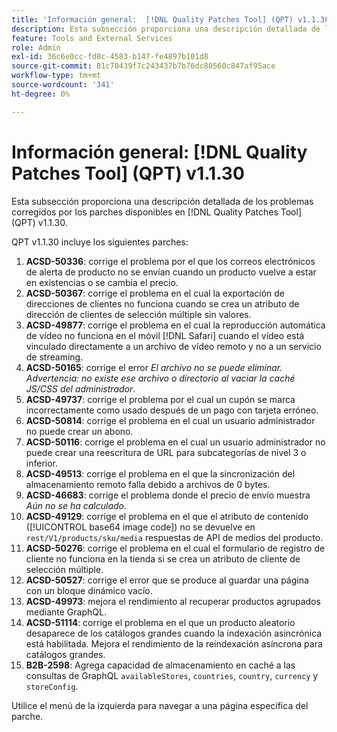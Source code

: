 ```yaml
---
title: 'Información general:  [!DNL Quality Patches Tool] (QPT) v1.1.30'
description: Esta subsección proporciona una descripción detallada de los problemas corregidos por los parches disponibles en  [!DNL Quality Patches Tool] (QPT) v1.1.30.
feature: Tools and External Services
role: Admin
exl-id: 36c6e0cc-fd8c-4583-b147-fe4897b101d8
source-git-commit: 81c78439f7c243437b7b76dc80560c847af95ace
workflow-type: tm+mt
source-wordcount: '341'
ht-degree: 0%

---
```


# Información general: [!DNL Quality Patches Tool] (QPT) v1.1.30

Esta subsección proporciona una descripción detallada de los problemas corregidos por los parches disponibles en [!DNL Quality Patches Tool] (QPT) v1.1.30.

QPT v1.1.30 incluye los siguientes parches:

1. **ACSD-50336**: corrige el problema por el que los correos electrónicos de alerta de producto no se envían cuando un producto vuelve a estar en existencias o se cambia el precio.
1. **ACSD-50367**: corrige el problema en el cual la exportación de direcciones de clientes no funciona cuando se crea un atributo de dirección de clientes de selección múltiple sin valores.
1. **ACSD-49877**: corrige el problema en el cual la reproducción automática de vídeo no funciona en el móvil [!DNL Safari] cuando el vídeo está vinculado directamente a un archivo de vídeo remoto y no a un servicio de streaming.
1. **ACSD-50165**: corrige el error *El archivo no se puede eliminar. Advertencia: no existe ese archivo o directorio al vaciar la caché JS/CSS del administrador*.
1. **ACSD-49737**: corrige el problema por el cual un cupón se marca incorrectamente como usado después de un pago con tarjeta erróneo.
1. **ACSD-50814**: corrige el problema en el cual un usuario administrador no puede crear un abono.
1. **ACSD-50116**: corrige el problema en el cual un usuario administrador no puede crear una reescritura de URL para subcategorías de nivel 3 o inferior.
1. **ACSD-49513**: corrige el problema en el que la sincronización del almacenamiento remoto falla debido a archivos de 0 bytes.
1. **ACSD-46683**: corrige el problema donde el precio de envío muestra *Aún no se ha calculado*.
1. **ACSD-49129**: corrige el problema en el que el atributo de contenido ([!UICONTROL base64 image code]) no se devuelve en `rest/V1/products/sku/media` respuestas de API de medios del producto.
1. **ACSD-50276**: corrige el problema en el cual el formulario de registro de cliente no funciona en la tienda si se crea un atributo de cliente de selección múltiple.
1. **ACSD-50527**: corrige el error que se produce al guardar una página con un bloque dinámico vacío.
1. **ACSD-49973**: mejora el rendimiento al recuperar productos agrupados mediante GraphQL.
1. **ACSD-51114**: corrige el problema en el que un producto aleatorio desaparece de los catálogos grandes cuando la indexación asincrónica está habilitada. Mejora el rendimiento de la reindexación asíncrona para catálogos grandes.
1. **B2B-2598**: Agrega capacidad de almacenamiento en caché a las consultas de GraphQL `availableStores`, `countries`, `country`, `currency` y `storeConfig`.

Utilice el menú de la izquierda para navegar a una página específica del parche.
